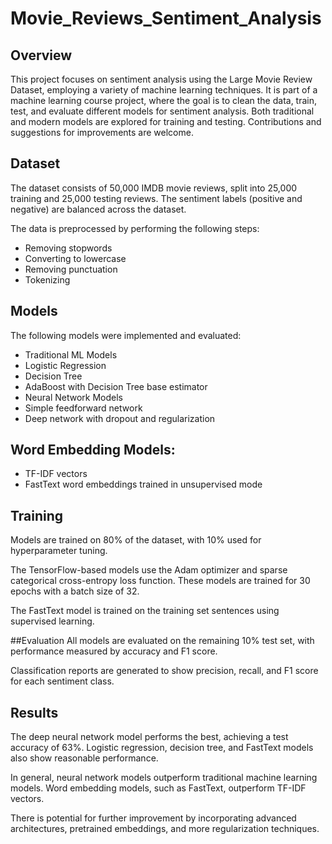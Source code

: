 # Movie_Reviews_Sentiment_Analysis

## Overview
This project focuses on sentiment analysis using the Large Movie Review Dataset, employing a variety of machine learning techniques. It is part of a machine learning course project, where the goal is to clean the data, train, test, and evaluate different models for sentiment analysis. Both traditional and modern models are explored for training and testing. Contributions and suggestions for improvements are welcome.

## Dataset
The dataset consists of 50,000 IMDB movie reviews, split into 25,000 training and 25,000 testing reviews. The sentiment labels (positive and negative) are balanced across the dataset.

The data is preprocessed by performing the following steps:

- Removing stopwords
- Converting to lowercase
- Removing punctuation
- Tokenizing

## Models
The following models were implemented and evaluated:
- Traditional ML Models
- Logistic Regression
- Decision Tree
- AdaBoost with Decision Tree base estimator
- Neural Network Models
- Simple feedforward network
- Deep network with dropout and regularization

## Word Embedding Models:
- TF-IDF vectors
- FastText word embeddings trained in unsupervised mode

## Training
Models are trained on 80% of the dataset, with 10% used for hyperparameter tuning.

The TensorFlow-based models use the Adam optimizer and sparse categorical cross-entropy loss function. These models are trained for 30 epochs with a batch size of 32.

The FastText model is trained on the training set sentences using supervised learning.

##Evaluation
All models are evaluated on the remaining 10% test set, with performance measured by accuracy and F1 score.

Classification reports are generated to show precision, recall, and F1 score for each sentiment class.

## Results
The deep neural network model performs the best, achieving a test accuracy of 63%. Logistic regression, decision tree, and FastText models also show reasonable performance.

In general, neural network models outperform traditional machine learning models. Word embedding models, such as FastText, outperform TF-IDF vectors.

There is potential for further improvement by incorporating advanced architectures, pretrained embeddings, and more regularization techniques.
